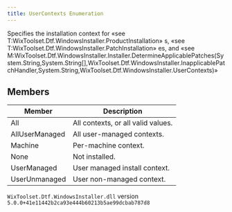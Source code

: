 ```yaml
---
title: UserContexts Enumeration
---
```

Specifies the installation context for «see T:WixToolset.Dtf.WindowsInstaller.ProductInstallation» s, «see T:WixToolset.Dtf.WindowsInstaller.PatchInstallation» es, and «see M:WixToolset.Dtf.WindowsInstaller.Installer.DetermineApplicablePatches(System.String,System.String[],WixToolset.Dtf.WindowsInstaller.InapplicablePatchHandler,System.String,WixToolset.Dtf.WindowsInstaller.UserContexts)»
## Members
| Member | Description |
| ------ | ----------- |
| All | All contexts, or all valid values. |
| AllUserManaged | All user-managed contexts. |
| Machine | Per-machine context. |
| None | Not installed. |
| UserManaged | User managed install context. |
| UserUnmanaged | User non-managed context. |
`WixToolset.Dtf.WindowsInstaller.dll` version `5.0.0+41e11442b2ca93e444b60213b5ae99dcbab787d8`
